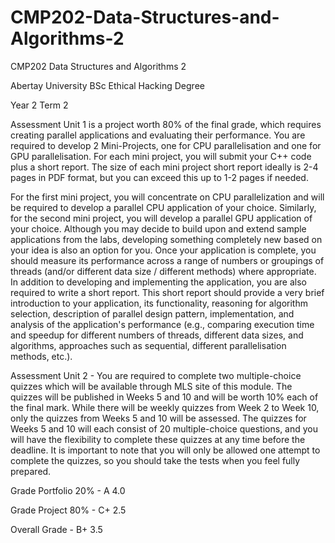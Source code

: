 # CMP202-Data-Structures-and-Algorithms-2
CMP202 Data Structures and Algorithms 2 

Abertay University BSc Ethical Hacking Degree

Year 2 Term 2 

Assessment Unit 1 is a project worth 80% of the final grade, which requires creating parallel applications and
evaluating their performance. You are required to develop 2 Mini-Projects, one for CPU parallelisation and one
for GPU parallelisation. For each mini project, you will submit your C++ code plus a short report. The size of each mini project short
report ideally is 2-4 pages in PDF format, but you can exceed this up to 1-2 pages if needed.

For the first mini project, you will concentrate on CPU parallelization and will be required to develop a parallel
CPU application of your choice. Similarly, for the second mini project, you will develop a parallel GPU
application of your choice. Although you may decide to build upon and extend sample applications from the
labs, developing something completely new based on your idea is also an option for you. Once your application
is complete, you should measure its performance across a range of numbers or groupings of threads (and/or
different data size / different methods) where appropriate. In addition to developing and implementing the
application, you are also required to write a short report. This short report should provide a very brief introduction
to your application, its functionality, reasoning for algorithm selection, description of parallel design pattern,
implementation, and analysis of the application's performance (e.g., comparing execution time and speedup for
different numbers of threads, different data sizes, and algorithms, approaches such as sequential, different
parallelisation methods, etc.).

Assessment Unit 2 - You are required to complete two multiple-choice quizzes which will be available through MLS site of this
module. The quizzes will be published in Weeks 5 and 10 and will be worth 10% each of the final mark. While
there will be weekly quizzes from Week 2 to Week 10, only the quizzes from Weeks 5 and 10 will be assessed.
The quizzes for Weeks 5 and 10 will each consist of 20 multiple-choice questions, and you will have the
flexibility to complete these quizzes at any time before the deadline. It is important to note that you will only
be allowed one attempt to complete the quizzes, so you should take the tests when you feel fully prepared.

Grade Portfolio 20% - A 4.0

Grade Project 80% - C+ 2.5

Overall Grade - B+ 3.5
